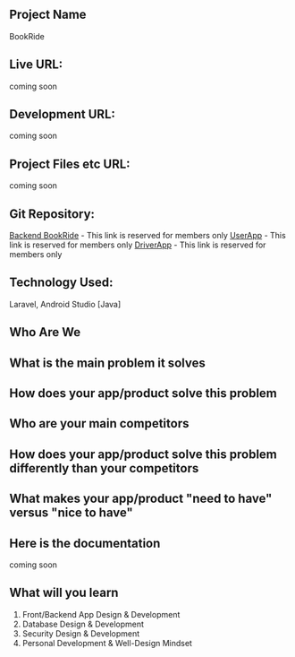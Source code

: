 Project Name
------------
BookRide

Live URL: 
------------
coming soon

Development URL:
------------
coming soon

Project Files etc URL:
------------
coming soon

Git Repository:
------------
<a href = "https://github.com/Lafa0x9-Hackathon/new-bookride" target="_blank">Backend BookRide</a> - This link is reserved for members only
<a href = "https://github.com/Lafa0x9-Hackathon/user-app" target="_blank">UserApp</a> - This link is reserved for members only
<a href = "https://github.com/Lafa0x9-Hackathon/driver-app" target="_blank">DriverApp</a> - This link is reserved for members only

Technology Used:
------------
Laravel, Android Studio [Java] 

Who Are We 
------------

What is the main problem it solves
------------

How does your app/product solve this problem
--------------

Who are your main competitors
--------------

How does your app/product solve this problem differently than your competitors
--------------

What makes your app/product "need to have" versus "nice to have"
--------------

Here is the documentation
----------------------------

coming soon

What will you learn
---------------------
1. Front/Backend App Design & Development
2. Database Design & Development
3. Security Design & Development
4. Personal Development & Well-Design Mindset

